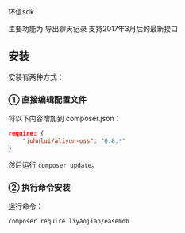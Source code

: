 环信sdk

主要功能为 导出聊天记录 支持2017年3月后的最新接口

## 安装

安装有两种方式：

### ① 直接编辑配置文件

将以下内容增加到 composer.json：

```json
require: {
    "johnlui/aliyun-oss": "0.8.*"
}
```

然后运行 `composer update`。

### ② 执行命令安装

运行命令：

```bash
composer require liyaojian/easemob
```